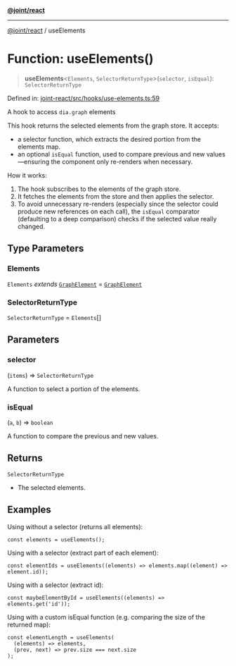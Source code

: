[**@joint/react**](../README.md)

***

[@joint/react](../README.md) / useElements

# Function: useElements()

> **useElements**\<`Elements`, `SelectorReturnType`\>(`selector`, `isEqual`): `SelectorReturnType`

Defined in: [joint-react/src/hooks/use-elements.ts:59](https://github.com/samuelgja/joint/blob/main/packages/joint-react/src/hooks/use-elements.ts#L59)

A hook to access `dia.graph` elements

This hook returns the selected elements from the graph store. It accepts:
- a selector function, which extracts the desired portion from the elements map.
- an optional `isEqual` function, used to compare previous and new values—ensuring
the component only re-renders when necessary.

How it works:
1. The hook subscribes to the elements of the graph store.
2. It fetches the elements from the store and then applies the selector.
3. To avoid unnecessary re-renders (especially since the selector could produce new
references on each call), the `isEqual` comparator (defaulting to a deep comparison)
checks if the selected value really changed.

## Type Parameters

### Elements

`Elements` *extends* [`GraphElement`](../interfaces/GraphElement.md) = [`GraphElement`](../interfaces/GraphElement.md)

### SelectorReturnType

`SelectorReturnType` = `Elements`[]

## Parameters

### selector

(`items`) => `SelectorReturnType`

A function to select a portion of the elements.

### isEqual

(`a`, `b`) => `boolean`

A function to compare the previous and new values.

## Returns

`SelectorReturnType`

- The selected elements.

## Examples

Using without a selector (returns all elements):
```tsx
const elements = useElements();
```

Using with a selector (extract part of each element):
```tsx
const elementIds = useElements((elements) => elements.map((element) => element.id));
```

Using with a selector (extract id):
```tsx
const maybeElementById = useElements((elements) => elements.get('id'));
```

Using with a custom isEqual function (e.g. comparing the size of the returned map):
```tsx
const elementLength = useElements(
  (elements) => elements,
  (prev, next) => prev.size === next.size
);
```
